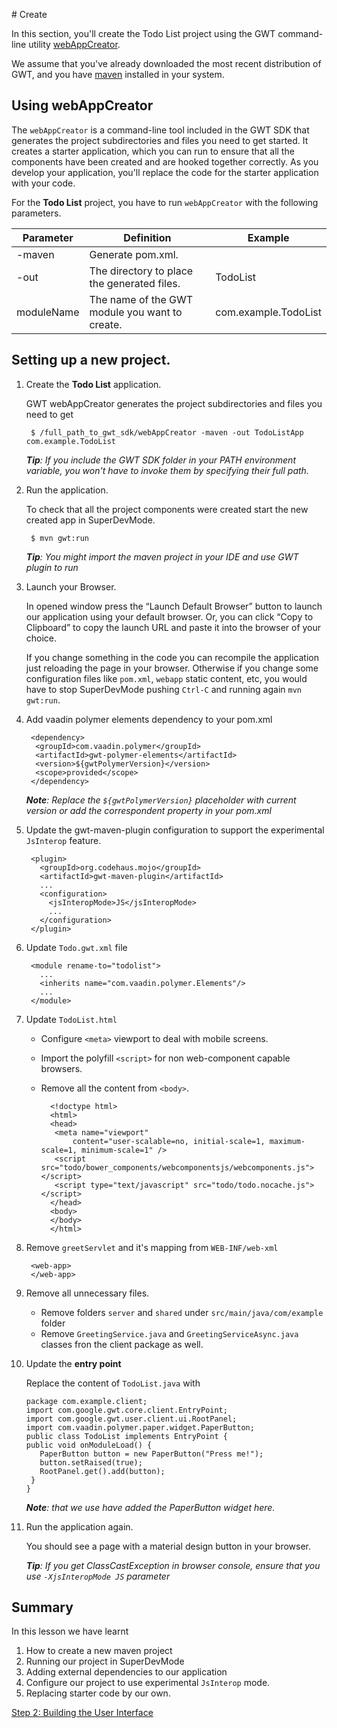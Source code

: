 # Create

In this section, you'll create the Todo List project using the GWT command-line utility [webAppCreator](http://www.gwtproject.org/doc/latest/RefCommandLineTools.html#webAppCreator).

We assume that you've already downloaded the most recent distribution of GWT, and you have [maven](https://maven.apache.org/) installed in your system.

## Using webAppCreator

The `webAppCreator` is a command-line tool included in the GWT SDK that generates the project subdirectories and files you need to get started. It creates a starter application, which you can run to ensure that all the components have been created and are hooked together correctly. As you develop your application, you'll replace the code for the starter application with your code.

For the **Todo List** project, you have to run `webAppCreator` with the following parameters.

| Parameter  | Definition                                     | Example  |
| ---------- | -----------------------------------------------| -------- |
| -maven     | Generate pom.xml.                              |          |
| -out       | The directory to place the generated files.    | TodoList |
| moduleName | The name of the GWT module you want to create. | com.example.TodoList |


## Setting up a new project.

1. Create the **Todo List** application.

      GWT webAppCreator generates the project subdirectories and files you need to get 

        $ /full_path_to_gwt_sdk/webAppCreator -maven -out TodoListApp com.example.TodoList
      _**Tip**: If you include the GWT SDK folder in your PATH environment variable, you won't have to invoke them by specifying their full path._


2. Run the application.

     To check that all the project components were created start the new created app in SuperDevMode.
     
        $ mvn gwt:run

      _**Tip**: You might import the maven project in your IDE and use GWT plugin to run_

3. Launch your Browser.

     In opened window press the “Launch Default Browser” button to launch our application using your default browser. Or, you can click “Copy to Clipboard” to copy the launch URL and paste it into the browser of your choice.
     
     If you change something in the code you can recompile the application just reloading the page in your browser. Otherwise if you change some configuration files like `pom.xml`, `webapp` static content, etc, you would have to stop SuperDevMode pushing `Ctrl-C` and running again `mvn gwt:run`.

4. Add vaadin polymer elements dependency to your pom.xml

        <dependency>
         <groupId>com.vaadin.polymer</groupId>
         <artifactId>gwt-polymer-elements</artifactId>
         <version>${gwtPolymerVersion}</version>
         <scope>provided</scope>
        </dependency>
     _**Note**: Replace the `${gwtPolymerVersion}` placeholder with current version or add the correspondent property in your pom.xml_

5. Update the gwt-maven-plugin configuration to support the experimental `JsInterop` feature.

        <plugin>
          <groupId>org.codehaus.mojo</groupId>
          <artifactId>gwt-maven-plugin</artifactId>
          ...
          <configuration>
            <jsInteropMode>JS</jsInteropMode>
            ...
          </configuration>
        </plugin>

6. Update `Todo.gwt.xml` file

        <module rename-to="todolist">
          ...
          <inherits name="com.vaadin.polymer.Elements"/>
          ...
        </module>

7. Update `TodoList.html` 
    * Configure `<meta>` viewport to deal with mobile screens.
    * Import the polyfill `<script>` for non web-component capable browsers.
    * Remove all the content from `<body>`.

            <!doctype html>
            <html>
            <head>
             <meta name="viewport" 
                 content="user-scalable=no, initial-scale=1, maximum-scale=1, minimum-scale=1" />
             <script src="todo/bower_components/webcomponentsjs/webcomponents.js"></script>
             <script type="text/javascript" src="todo/todo.nocache.js"></script>
            </head>
            <body>
            </body>
            </html>

8. Remove `greetServlet` and it's mapping from `WEB-INF/web-xml`

        <web-app>
        </web-app>

9. Remove all unnecessary files.

    *  Remove folders `server` and `shared` under `src/main/java/com/example` folder
    *  Remove `GreetingService.java` and `GreetingServiceAsync.java` classes fron the client package as well.

10. Update the **entry point**

    Replace the content of `TodoList.java` with

        package com.example.client;
        import com.google.gwt.core.client.EntryPoint;
        import com.google.gwt.user.client.ui.RootPanel;
        import com.vaadin.polymer.paper.widget.PaperButton;
        public class TodoList implements EntryPoint {
        public void onModuleLoad() {
           PaperButton button = new PaperButton("Press me!");
           button.setRaised(true);
           RootPanel.get().add(button);
         }
        }

    _**Note**: that we use have added the PaperButton widget here._

11. Run the application again.
   
    You should see a page with a material design button in your browser.

    _**Tip**: If you get ClassCastException in browser console, ensure that you use `-XjsInteropMode JS` parameter_

## Summary

In this lesson we have learnt

1. How to create a new maven project
2. Running our project in SuperDevMode
3. Adding external dependencies to our application
4. Configure our project to use experimental `JsInterop` mode.
5. Replacing starter code by our own.

[Step 2: Building the User Interface](buildui.html)